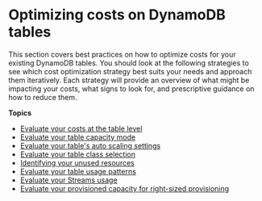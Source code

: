 # Optimizing costs on DynamoDB tables<a name="bp-cost-optimization"></a>

This section covers best practices on how to optimize costs for your existing DynamoDB tables\. You should look at the following strategies to see which cost optimization strategy best suits your needs and approach them iteratively\. Each strategy will provide an overview of what might be impacting your costs, what signs to look for, and prescriptive guidance on how to reduce them\.

**Topics**
+ [Evaluate your costs at the table level](CostOptimization_TableLevelCostAnalysis.md)
+ [Evaluate your table capacity mode](CostOptimization_TableCapacityMode.md)
+ [Evaluate your table's auto scaling settings](CostOptimization_AutoScalingSettings.md)
+ [Evaluate your table class selection](CostOptimization_TableClass.md)
+ [Identifying your unused resources](CostOptimization_UnusedResources.md)
+ [Evaluate your table usage patterns](CostOptimization_TableUsagePatterns.md)
+ [Evaluate your Streams usage](CostOptimization_StreamsUsage.md)
+ [Evaluate your provisioned capacity for right\-sized provisioning](CostOptimization_RightSizedProvisioning.md)